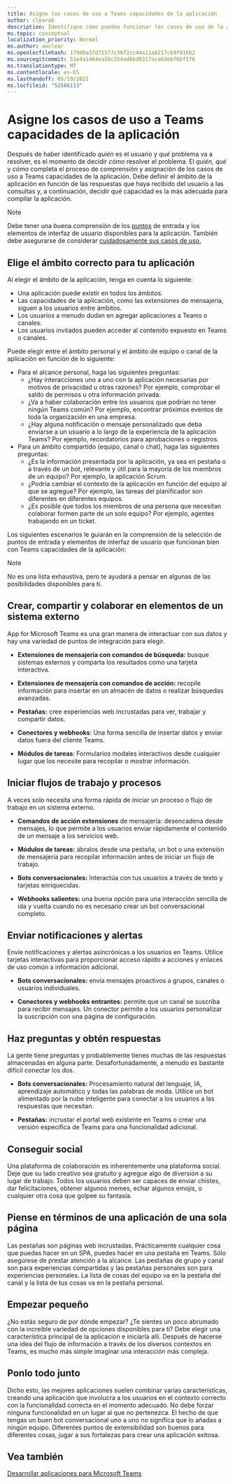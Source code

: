 ```yaml
---
title: Asigne los casos de uso a Teams capacidades de la aplicación
author: clearab
description: Identifique cómo pueden funcionar los casos de uso de la aplicación dentro de la experiencia Teams.
ms.topic: conceptual
localization_priority: Normal
ms.author: anclear
ms.openlocfilehash: 179d0a37d72577c36f2cc44a11a8217cb9f016b2
ms.sourcegitcommit: 51e4a1464ea58c254ad6bd0317aca03ebf6bf1f6
ms.translationtype: MT
ms.contentlocale: es-ES
ms.lasthandoff: 05/19/2021
ms.locfileid: "52566113"
---
```

# <a name="map-your-use-cases-to-teams-app-capabilities"></a>Asigne los casos de uso a Teams capacidades de la aplicación

Después de haber identificado *quién* es el usuario y *qué* problema va a resolver, es el momento de decidir *cómo* resolver el problema. El *quién,* *qué* y *cómo* completa el proceso de comprensión y asignación de los casos de uso a Teams capacidades de la aplicación. Debe definir el ámbito de la aplicación en función de las respuestas que haya recibido del usuario a las consultas y, a continuación, decidir qué capacidad es la más adecuada para compilar la aplicación.

> [!NOTE]
> Debe tener una buena comprensión de los [puntos](../../concepts/extensibility-points.md) de entrada y los elementos de interfaz de usuario disponibles para la aplicación. También debe asegurarse de considerar [cuidadosamente sus casos de uso.](../../concepts/design/understand-use-cases.md)

## <a name="choose-the-correct-scope-for-your-app"></a>Elige el ámbito correcto para tu aplicación

Al elegir el ámbito de la aplicación, tenga en cuenta lo siguiente:

* Una aplicación puede existir en todos los ámbitos.
* Las capacidades de la aplicación, como las extensiones de mensajería, siguen a los usuarios entre ámbitos.
* Los usuarios a menudo dudan en agregar aplicaciones a Teams o canales.
* Los usuarios invitados pueden acceder al contenido expuesto en Teams o canales.

Puede elegir entre el ámbito personal y el ámbito de equipo o canal de la aplicación en función de lo siguiente:

* Para el alcance personal, haga las siguientes preguntas:
  * ¿Hay interacciones uno a uno con la aplicación necesarias por motivos de privacidad u otras razones? Por ejemplo, comprobar el saldo de permisos u otra información privada.
  * ¿Va a haber colaboración entre los usuarios que podrían no tener ningún Teams común? Por ejemplo, encontrar próximos eventos de toda la organización en una empresa.
  * ¿Hay alguna notificación o mensaje personalizado que deba enviarse a un usuario a lo largo de la experiencia de la aplicación Teams? Por ejemplo, recordatorios para aprobaciones o registros.
* Para un ámbito compartido (equipo, canal o chat), haga las siguientes preguntas:
  * ¿Es la información presentada por la aplicación, ya sea en pestaña o a través de un bot, relevante y útil para la mayoría de los miembros de un equipo? Por ejemplo, la aplicación Scrum.
  * ¿Podría cambiar el contexto de la aplicación en función del equipo al que se agregue? Por ejemplo, las tareas del planificador son diferentes en diferentes equipos. 
  * ¿Es posible que todos los miembros de una persona que necesitan colaborar formen parte de un solo equipo? Por ejemplo, agentes trabajando en un ticket.

Los siguientes escenarios le guiarán en la comprensión de la selección de puntos de entrada y elementos de interfaz de usuario que funcionan bien con Teams capacidades de la aplicación:

> [!NOTE]
> No es una lista exhaustiva, pero te ayudará a pensar en algunas de las posibilidades disponibles para ti.

## <a name="create-share-and-collaborate-on-items-in-an-external-system"></a>Crear, compartir y colaborar en elementos de un sistema externo

App for Microsoft Teams es una gran manera de interactuar con sus datos y hay una variedad de puntos de integración para elegir.

* **Extensiones de mensajería con comandos de búsqueda:** busque sistemas externos y comparta los resultados como una tarjeta interactiva.

* **Extensiones de mensajería con comandos de acción:** recopile información para insertar en un almacén de datos o realizar búsquedas avanzadas.

* **Pestañas:** cree experiencias web incrustadas para ver, trabajar y compartir datos.

* **Conectores y webhooks**: Una forma sencilla de insertar datos y enviar datos fuera del cliente Teams.

* **Módulos de tareas**: Formularios modales interactivos desde cualquier lugar que los necesite para recopilar o mostrar información.

## <a name="initiate-workflows-and-processes"></a>Iniciar flujos de trabajo y procesos

A veces solo necesita una forma rápida de iniciar un proceso o flujo de trabajo en un sistema externo.

* **Comandos de acción extensiones** de mensajería: desencadena desde mensajes, lo que permite a los usuarios enviar rápidamente el contenido de un mensaje a los servicios web.

* **Módulos de tareas:** ábralos desde una pestaña, un bot o una extensión de mensajería para recopilar información antes de iniciar un flujo de trabajo.

* **Bots conversacionales:** Interactúa con tus usuarios a través de texto y tarjetas enriquecidas.

* **Webhooks salientes:** una buena opción para una interacción sencilla de ida y vuelta cuando no es necesario crear un bot conversacional completo.

## <a name="send-notifications-and-alerts"></a>Enviar notificaciones y alertas

Envíe notificaciones y alertas asincrónicas a los usuarios en Teams. Utilice tarjetas interactivas para proporcionar acceso rápido a acciones y enlaces de uso común a información adicional.

* **Bots conversacionales:** envía mensajes proactivos a grupos, canales o usuarios individuales.

* **Conectores y webhooks entrantes:** permite que un canal se suscriba para recibir mensajes. Un conector permite a los usuarios personalizar la suscripción con una página de configuración.

## <a name="ask-questions-and-get-answers"></a>Haz preguntas y obtén respuestas

La gente tiene preguntas y probablemente tienes muchas de las respuestas almacenadas en alguna parte. Desafortunadamente, a menudo es bastante difícil conectar los dos.

* **Bots conversacionales:** Procesamiento natural del lenguaje, IA, aprendizaje automático y todas las palabras de moda. Utilice un bot alimentado por la nube inteligente para conectar a los usuarios a las respuestas que necesitan.

* **Pestañas:** incrustar el portal web existente en Teams o crear una versión específica de Teams para una funcionalidad adicional.

## <a name="get-social"></a>Conseguir social

Una plataforma de colaboración es inherentemente una plataforma social. Deje que su lado creativo sea gratuito y agregue algo de diversión a su lugar de trabajo. Todos los usuarios deben ser capaces de enviar chistes, dar felicitaciones, obtener algunos memes, echar algunos emojis, o cualquier otra cosa que golpee su fantasía.

## <a name="think-in-terms-of-a-single-page-app"></a>Piense en términos de una aplicación de una sola página

Las pestañas son páginas web incrustadas. Prácticamente cualquier cosa que puedas hacer en un SPA, puedes hacer en una pestaña en Teams. Sólo asegúrese de prestar atención a la alcance. Las pestañas de grupo y canal son para experiencias compartidas y las pestañas personales son para experiencias personales. La lista de cosas del equipo va en la pestaña del canal y la lista de tus cosas va en la pestaña personal.

## <a name="start-small"></a>Empezar pequeño

¿No estás seguro de por dónde empezar? ¿Te sientes un poco abrumado con la increíble variedad de opciones disponibles para ti? Debe elegir una característica principal de la aplicación e iniciarla allí. Después de hacerse una idea del flujo de información a través de los diversos contextos en Teams, es mucho más simple imaginar una interacción más compleja.

## <a name="put-it-all-together"></a>Ponlo todo junto

Dicho esto, las mejores aplicaciones suelen combinar varias características, creando una aplicación que involucra a los usuarios en el contexto correcto con la funcionalidad correcta en el momento adecuado. No debe forzar ninguna funcionalidad en un lugar al que no pertenezca. El hecho de que tengas un buen bot conversacional uno a uno no significa que lo añadas a ningún equipo. Diferentes puntos de extensibilidad son buenos para diferentes cosas, jugar a sus fortalezas para crear una aplicación exitosa.

## <a name="see-also"></a>Vea también

[Desarrollar aplicaciones para Microsoft Teams](../../overview.md)
